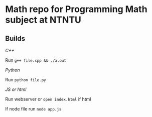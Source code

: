 # Math repo for Programming Math subject at NTNTU

## Builds

*C++*

Run `g++ file.cpp && ./a.out`

*Python*

Run `python file.py`

*JS or html*

Run webserver or `open index.html` if html

If node file run `node app.js`

